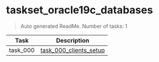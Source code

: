 # taskset_oracle19c_databases

> Auto generated ReadMe. Number of tasks: 1

| Task     | Description                                                                  |
|----------|------------------------------------------------------------------------------|
| task_000 | [task_000_clients_setup](taskset_oracle19c_databases/task_000_clients_setup) |
